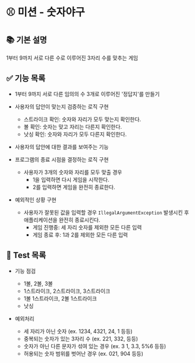 # ⚾️ 미션 - 숫자야구

## 📚 기본 설명
1부터 9까지 서로 다른 수로 이루어진 3자리 수를 맞추는 게임

## ✅ 기능 목록
- 1부터 9까지 서로 다른 임의의 수 3개로 이루어진 '정답지'를 만들기

- 사용자의 답안이 맞는지 검증하는 로직 구현
  - 스트라이크 확인: 숫자와 자리가 모두 맞는지 확인한다.
  - 볼 확인: 숫자는 맞고 자리는 다른지 확인한다.
  - 낫싱 확인: 숫자와 자리가 모두 다른지 확인한다.

- 사용자의 답안에 대한 결과를 보여주는 기능

- 프로그램의 종료 시점을 결정하는 로직 구현
  - 사용자가 3개의 숫자와 자리를 모두 맞출 경우
    - 1을 입력하면 다시 게임을 시작한다.
    - 2를 입력하면 게임을 완전히 종료한다.

- 예외적인 상황 구현
  - 사용자가 잘못된 값을 입력할 경우 `IllegalArgumentException` 발생시킨 후 애플리케이션을 완전히 종료시킨다.
    - 게임 진행중: 세 자리 숫자를 제외한 모든 다른 입력
    - 게임 종료 후: 1과 2를 제외한 모든 다른 입력

## 💯 Test 목록
- 기능 점검
  - 1볼, 2볼, 3볼
  - 1스트라이크, 2스트라이크, 3스트라이크
  - 1볼 1스트라이크, 2볼 1스트라이크
  - 낫싱

- 예외처리
  - 세 자리가 아닌 숫자 (ex. 1234, 4321, 24, 1 등등)
  - 중복되는 숫자가 있는 3자리 수 (ex. 221, 332, 등등)
  - 숫자가 아닌 다른 문자가 섞여 있는 경우 (ex. 3 1, 3.3, 5%6 등등)
  - 허용되는 숫자 범위를 벗어난 경우 (ex. 021, 904 등등)